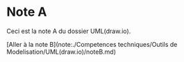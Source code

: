 # Note A

Ceci est la note A du dossier UML(draw.io).

[Aller à la note B](note:./Competences techniques/Outils de Modelisation/UML(draw.io)/noteB.md)
